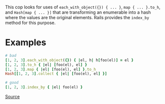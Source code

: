 
This cop looks for uses of `each_with_object({}) { ... }`,
`map { ... }.to_h`, and `Hash[map { ... }]` that are transforming
an enumerable into a hash where the values are the original elements.
Rails provides the `index_by` method for this purpose.

# Examples

```ruby
# bad
[1, 2, 3].each_with_object({}) { |el, h| h[foo(el)] = el }
[1, 2, 3].to_h { |el| [foo(el), el] }
[1, 2, 3].map { |el| [foo(el), el] }.to_h
Hash[[1, 2, 3].collect { |el| [foo(el), el] }]

# good
[1, 2, 3].index_by { |el| foo(el) }
```

[Source](http://www.rubydoc.info/gems/rubocop/RuboCop/Cop/Rails/IndexBy)